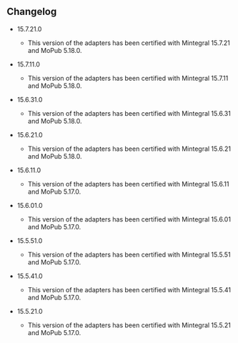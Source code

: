 ## Changelog
  * 15.7.21.0
    * This version of the adapters has been certified with Mintegral 15.7.21 and MoPub 5.18.0.

  * 15.7.11.0
    * This version of the adapters has been certified with Mintegral 15.7.11 and MoPub 5.18.0.

  * 15.6.31.0
    * This version of the adapters has been certified with Mintegral 15.6.31 and MoPub 5.18.0.

  * 15.6.21.0
    * This version of the adapters has been certified with Mintegral 15.6.21 and MoPub 5.18.0.

  * 15.6.11.0
    * This version of the adapters has been certified with Mintegral 15.6.11 and MoPub 5.17.0.

  * 15.6.01.0
    * This version of the adapters has been certified with Mintegral 15.6.01 and MoPub 5.17.0.

  * 15.5.51.0
    * This version of the adapters has been certified with Mintegral 15.5.51 and MoPub 5.17.0.

  * 15.5.41.0
    * This version of the adapters has been certified with Mintegral 15.5.41 and MoPub 5.17.0.

  * 15.5.21.0
    * This version of the adapters has been certified with Mintegral 15.5.21 and MoPub 5.17.0.
